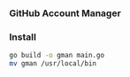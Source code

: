 ### GitHub Account Manager

### Install
```bash
go build -o gman main.go
mv gman /usr/local/bin
```
